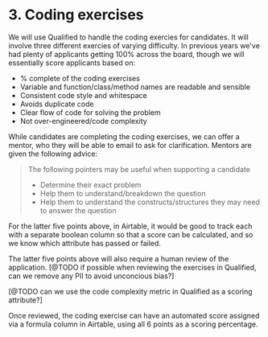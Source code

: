 # 3. Coding exercises

We will use Qualified to handle the coding exercies for candidates. It will involve three different exercies of varying difficulty. In previous years we've had plenty of applicants getting 100% across the board, though we will essentially score applicants based on:

- % complete of the coding exercises
- Variable and function/class/method names are readable and sensible
- Consistent code style and whitespace
- Avoids duplicate code
- Clear flow of code for solving the problem
- Not over-engineered/code complexity

While candidates are completing the coding exercises, we can offer a mentor, who they will be able to email to ask for clarification. Mentors are given the following advice:

> The following pointers may be useful when supporting a candidate
> 
> - Determine their exact problem
> - Help them to understand/breakdown the question
> - Help them to understand the constructs/structures they may need to answer the question

For the latter five points above, in Airtable, it would be good to track each with a separate boolean column so that a score can be calculated, and so we know which attribute has passed or failed. 

The latter five points above will also require a human review of the application. [@TODO if possible when reviewing the exercises in Qualified, can we remove any PII to avoid unconcious bias?]

[@TODO can we use the code complexity metric in Qualified as a scoring attribute?]

Once reviewed, the coding exercise can have an automated score assigned via a formula column in Airtable, using all 6 points as a scoring percentage.